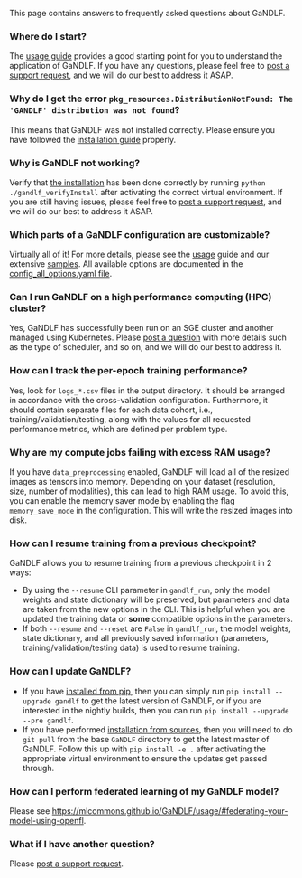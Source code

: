 This page contains answers to frequently asked questions about GaNDLF.


### Where do I start?

The [usage guide](https://mlcommons.github.io/GaNDLF/usage) provides a good starting point for you to understand the application of GaNDLF. If you have any questions, please feel free to [post a support request](https://github.com/mlcommons/GaNDLF/issues/new?assignees=&labels=&template=--questions-help-support.md&title=), and we will do our best to address it ASAP.

### Why do I get the error `pkg_resources.DistributionNotFound: The 'GANDLF' distribution was not found`?

This means that GaNDLF was not installed correctly. Please ensure you have followed the [installation guide](https://mlcommons.github.io/GaNDLF/setup) properly.

### Why is GaNDLF not working?

Verify that [the installation](https://mlcommons.github.io/GaNDLF/setup) has been done correctly by running `python ./gandlf_verifyInstall` after activating the correct virtual environment. If you are still having issues, please feel free to [post a support request](https://github.com/mlcommons/GaNDLF/issues/new?assignees=&labels=&template=--questions-help-support.md&title=), and we will do our best to address it ASAP.

### Which parts of a GaNDLF configuration are customizable?

Virtually all of it! For more details, please see the [usage](https://mlcommons.github.io/GaNDLF/usage) guide and our extensive [samples](https://github.com/mlcommons/GaNDLF/tree/master/samples). All available options are documented in the [config_all_options.yaml file](https://github.com/mlcommons/GaNDLF/blob/master/samples/config_all_options.yaml).

### Can I run GaNDLF on a high performance computing (HPC) cluster?

Yes, GaNDLF has successfully been run on an SGE cluster and another managed using Kubernetes. Please [post a question](https://github.com/mlcommons/GaNDLF/issues/new?assignees=&labels=&template=--questions-help-support.md&title=) with more details such as the type of scheduler, and so on, and we will do our best to address it.

### How can I track the per-epoch training performance?

Yes, look for `logs_*.csv` files in the output directory. It should be arranged in accordance with the cross-validation configuration. Furthermore, it  should contain separate files for each data cohort, i.e., training/validation/testing, along with the values for all requested performance metrics, which are defined per problem type.

### Why are my compute jobs failing with excess RAM usage?

If you have `data_preprocessing` enabled, GaNDLF will load all of the resized images as tensors into memory. Depending on your dataset (resolution, size, number of modalities), this can lead to high RAM usage. To avoid this, you can enable the memory saver mode by enabling the flag `memory_save_mode` in the configuration. This will write the resized images into disk.

### How can I resume training from a previous checkpoint?

GaNDLF allows you to resume training from a previous checkpoint in 2 ways:
- By using the `--resume` CLI parameter in `gandlf_run`, only the model weights and state dictionary will be preserved, but parameters and data are taken from the new options in the CLI. This is helpful when you are updated the training data or **some** compatible options in the parameters.
- If both `--resume` and `--reset` are `False` in `gandlf_run`, the model weights, state dictionary, and all previously saved information (parameters, training/validation/testing data) is used to resume training.

### How can I update GaNDLF?

- If you have [installed from pip](./setup.md), then you can simply run `pip install --upgrade gandlf` to get the latest version of GaNDLF, or if you are interested in the nightly builds, then you can run `pip install --upgrade --pre gandlf`.
- If you have performed [installation from sources](./extending.md), then you will need to do `git pull` from the base `GaNDLF` directory to get the latest master of GaNDLF. Follow this up with `pip install -e .` after activating the appropriate virtual environment to ensure the updates get passed through.

### How can I perform federated learning of my GaNDLF model?

Please see https://mlcommons.github.io/GaNDLF/usage/#federating-your-model-using-openfl.

### What if I have another question?

Please [post a support request](https://github.com/mlcommons/GaNDLF/issues/new?assignees=&labels=&template=--questions-help-support.md&title=).